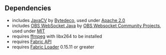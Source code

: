 ## Dependencies
- includes [JavaCV](https://github.com/bytedeco/javacv) by [Bytedeco](https://github.com/bytedeco), used under [Apache 2.0](https://github.com/bytedeco/javacv/blob/master/LICENSE.txt)
- includes [OBS WebSocket Java](https://github.com/obs-websocket-community-projects/obs-websocket-java) by [OBS Websocket Community Projects](https://github.com/obs-websocket-community-projects), used under [MIT](https://github.com/obs-websocket-community-projects/obs-websocket-java/blob/develop/LICENSE)
- requires [ffmpeg](https://ffmpeg.org) with libx264 to be installed
- requires [Fabric API](https://modrinth.com/mod/fabric-api)
- requires [Fabric Loader](https://github.com/FabricMC/fabric-loader) 0.15.11 or greater